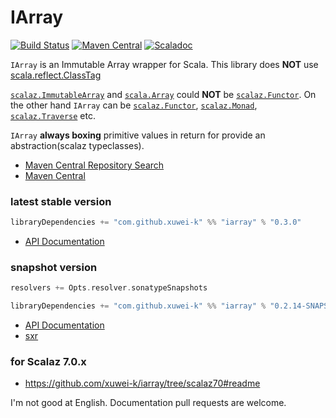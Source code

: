 # IArray

[![Build Status](https://secure.travis-ci.org/xuwei-k/iarray.png?branch=master)](http://travis-ci.org/xuwei-k/iarray)
[![Maven Central](https://maven-badges.herokuapp.com/maven-central/com.github.xuwei-k/iarray_2.11/badge.svg)](https://maven-badges.herokuapp.com/maven-central/com.github.xuwei-k/iarray_2.11)
[![Scaladoc](http://javadoc-badge.appspot.com/com.github.xuwei-k/iarray_2.11.svg?label=scaladoc)](http://javadoc-badge.appspot.com/com.github.xuwei-k/iarray_2.11)

`IArray` is an Immutable Array wrapper for Scala. This library does __NOT__ use [scala.reflect.ClassTag](https://github.com/scala/scala/blob/v2.11.7/src/library/scala/reflect/ClassTag.scala)

[`scalaz.ImmutableArray`](https://github.com/scalaz/scalaz/blob/v7.1.2/core/src/main/scala/scalaz/ImmutableArray.scala) and [`scala.Array`](https://github.com/scala/scala/blob/v2.11.7/src/library/scala/Array.scala) could __NOT__ be [`scalaz.Functor`](https://github.com/scalaz/scalaz/blob/v7.1.2/core/src/main/scala/scalaz/Functor.scala).
On the other hand `IArray` can be [`scalaz.Functor`](https://github.com/scalaz/scalaz/blob/v7.1.2/core/src/main/scala/scalaz/Functor.scala), [`scalaz.Monad`](https://github.com/scalaz/scalaz/blob/v7.1.2/core/src/main/scala/scalaz/Monad.scala), [`scalaz.Traverse`](https://github.com/scalaz/scalaz/blob/v7.1.2/core/src/main/scala/scalaz/Traverse.scala) etc.

`IArray` __always boxing__ primitive values in return for provide an abstraction(scalaz typeclasses).


- [Maven Central Repository Search](http://search.maven.org/#search%7Cga%7C1%7Cg%3A%22com.github.xuwei-k%22)
- [Maven Central](http://repo1.maven.org/maven2/com/github/xuwei-k/)

### latest stable version

```scala
libraryDependencies += "com.github.xuwei-k" %% "iarray" % "0.3.0"
```

- [API Documentation](https://oss.sonatype.org/service/local/repositories/releases/archive/com/github/xuwei-k/iarray_2.11/0.3.0/iarray_2.11-0.3.0-javadoc.jar/!/index.html#iarray.IArray)

### snapshot version

```scala
resolvers += Opts.resolver.sonatypeSnapshots

libraryDependencies += "com.github.xuwei-k" %% "iarray" % "0.2.14-SNAPSHOT"
```

- [API Documentation](https://oss.sonatype.org/service/local/repositories/snapshots/archive/com/github/xuwei-k/iarray_2.10/0.2.14-SNAPSHOT/iarray_2.10-0.2.14-SNAPSHOT-javadoc.jar/!/index.html#iarray.IArray)
- [sxr](https://oss.sonatype.org/service/local/repositories/snapshots/archive/com/github/xuwei-k/iarray_2.10/0.2.14-SNAPSHOT/iarray_2.10-0.2.14-SNAPSHOT-sxr.jar/!/index.html)


### for Scalaz 7.0.x

- <https://github.com/xuwei-k/iarray/tree/scalaz70#readme>



I'm not good at English. Documentation pull requests are welcome.
